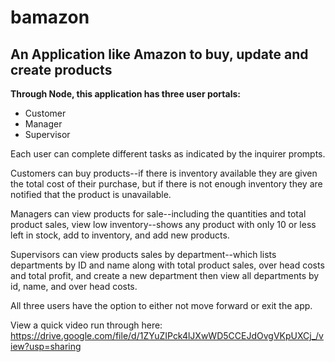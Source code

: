 # bamazon
## An Application like Amazon to buy, update and create products

**Through Node, this application has three user portals:**
* Customer
* Manager
* Supervisor

Each user can complete different tasks as indicated by the inquirer prompts. 

Customers can buy products--if there is inventory available they are given the total cost of their purchase, but if there is not enough inventory they are notified that the product is unavailable.

Managers can view products for sale--including the quantities and total product sales, view low inventory--shows any product with only 10 or less left in stock, add to inventory, and add new products.

Supervisors can view products sales by department--which lists departments by ID and name along with total product sales, over head costs and total profit, and create a new department then view all departments by id, name, and over head costs.

All three users have the option to either not move forward or exit the app.

View a quick video run through here: https://drive.google.com/file/d/1ZYuZIPck4lJXwWD5CCEJdOvgVKpUXCj_/view?usp=sharing